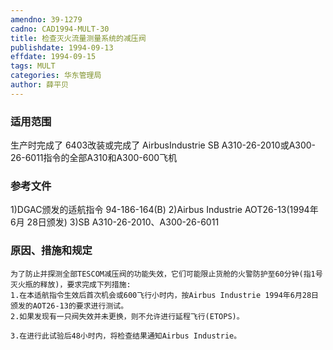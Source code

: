 ```yaml
---
amendno: 39-1279
cadno: CAD1994-MULT-30
title: 检查灭火流量测量系统的减压阀
publishdate: 1994-09-13
effdate: 1994-09-15
tags: MULT
categories: 华东管理局
author: 薛平贝
---
```


### 适用范围 
生产时完成了 6403改装或完成了 AirbusIndustrie SB A310-26-2010或A300-26-6011指令的全部A310和A300-600飞机

<!--more-->
### 参考文件
1)DGAC颁发的适航指令 94-186-164(B) 
    2)Airbus Industrie AOT26-13(1994年 6月 28日颁发) 
3)SB 
A310-26-2010、A300-26-6011 

### 原因、措施和规定 
    为了防止并探测全部TESCOM减压阀的功能失效，它们可能限止货舱的火警防护至60分钟(指1号灭火瓶的释放)，要求完成下列措施: 
    1.在本适航指令生效后首次机会或600飞行小时内，按Airbus Industrie 1994年6月28日颁发的AOT26-13的要求进行测试。 
    2.如果发现有一只阀失效并未更换，则不允许进行延程飞行(ETOPS)。 

    3.在进行此试验后48小时内，将检查结果通知Airbus Industrie。
